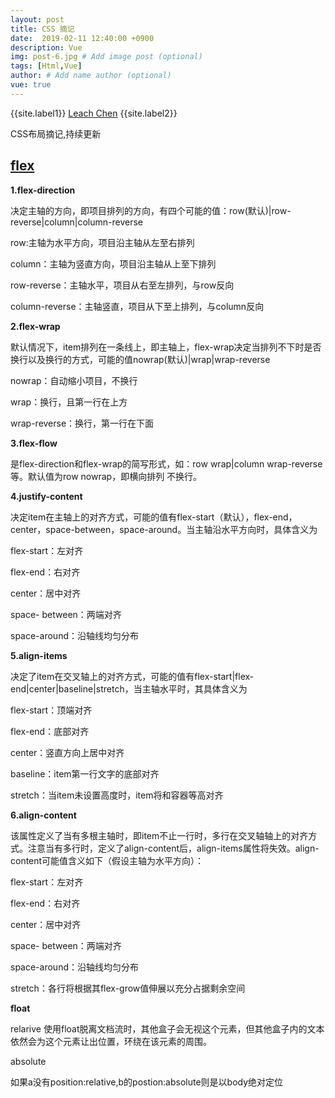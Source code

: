 ```yaml
---
layout: post
title: CSS 摘记
date:  2019-02-11 12:40:00 +0900  
description: Vue
img: post-6.jpg # Add image post (optional)
tags: [Html,Vue]
author: # Add name author (optional)
vue: true
---
```


{{site.label1}} <a href="https://www.leachchen.com/" target="\_blank">Leach Chen</a> {{site.label2}}

CSS布局摘记,持续更新

## <a href="https://www.cnblogs.com/nuannuan7362/p/5823381.html" target="\_blank">flex</a> ##

**1.flex-direction**

决定主轴的方向，即项目排列的方向，有四个可能的值：row(默认)|row-reverse|column|column-reverse

row:主轴为水平方向，项目沿主轴从左至右排列

column：主轴为竖直方向，项目沿主轴从上至下排列

row-reverse：主轴水平，项目从右至左排列，与row反向

column-reverse：主轴竖直，项目从下至上排列，与column反向

**2.flex-wrap**

默认情况下，item排列在一条线上，即主轴上，flex-wrap决定当排列不下时是否换行以及换行的方式，可能的值nowrap(默认)|wrap|wrap-reverse

nowrap：自动缩小项目，不换行

wrap：换行，且第一行在上方

wrap-reverse：换行，第一行在下面

**3.flex-flow**

是flex-direction和flex-wrap的简写形式，如：row wrap|column wrap-reverse等。默认值为row nowrap，即横向排列 不换行。

**4.justify-content**

决定item在主轴上的对齐方式，可能的值有flex-start（默认），flex-end，center，space-between，space-around。当主轴沿水平方向时，具体含义为

flex-start：左对齐

flex-end：右对齐

center：居中对齐

space- between：两端对齐

space-around：沿轴线均匀分布

**5.align-items**

决定了item在交叉轴上的对齐方式，可能的值有flex-start|flex-end|center|baseline|stretch，当主轴水平时，其具体含义为

flex-start：顶端对齐

flex-end：底部对齐

center：竖直方向上居中对齐

baseline：item第一行文字的底部对齐

stretch：当item未设置高度时，item将和容器等高对齐


**6.align-content**

该属性定义了当有多根主轴时，即item不止一行时，多行在交叉轴轴上的对齐方式。注意当有多行时，定义了align-content后，align-items属性将失效。align-content可能值含义如下（假设主轴为水平方向）：

flex-start：左对齐

flex-end：右对齐

center：居中对齐

space- between：两端对齐

space-around：沿轴线均匀分布

stretch：各行将根据其flex-grow值伸展以充分占据剩余空间


**float**

relarive 使用float脱离文档流时，其他盒子会无视这个元素，但其他盒子内的文本依然会为这个元素让出位置，环绕在该元素的周围。

absolute 

<div id="相对元素a">
     <div id="绝对元素b"></div>
</div>

如果a没有position:relative,b的postion:absolute则是以body绝对定位

